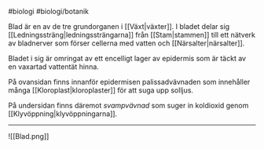 #biologi #biologi/botanik 

Blad är en av de tre grundorganen i [[Växt|växter]]. I bladet delar sig [[Ledningssträng|ledningssträngarna]] från [[Stam|stammen]] till ett nätverk av bladnerver som förser cellerna med vatten och [[Närsalter|närsalter]].

Bladet i sig är omringat av ett encelligt lager av epidermis som är täckt av en vaxartad vattentät hinna.

På ovansidan finns innanför epidermisen palissadvävnaden som innehåller många [[Kloroplast|kloroplaster]] för att suga upp solljus.

På undersidan finns däremot *svampvävnad* som suger in koldioxid genom [[Klyvöppning|klyvöppningarna]]. 

---

![[Blad.png]]